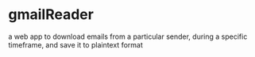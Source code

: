 # gmailReader
a web app to download emails from a particular sender, during a specific timeframe, and save it to plaintext format
